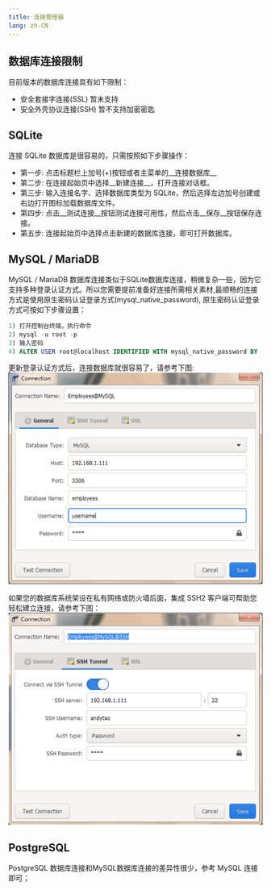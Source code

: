 ```yaml
---
title: 连接管理器
lang: zh-CN
---
```


## 数据库连接限制
目前版本的数据库连接具有如下限制：
- 安全套接字连接(SSL) 暂未支持
- 安全外壳协议连接(SSH) 暂不支持加密密匙

## SQLite
连接 SQLite 数据库是很容易的，只需按照如下步骤操作：
* 第一步: 点击标题栏上加号(+)按钮或者主菜单的__连接数据库__
* 第二步: 在连接起始页中选择__新建连接__，打开连接对话框。
* 第三步: 输入连接名字、选择数据库类型为 SQLite，然后选择左边加号创建或右边打开图标加载数据库文件。
* 第四步: 点击__测试连接__按钮测试连接可用性，然后点击__保存__按钮保存连接。
* 第五步: 连接起始页中选择点击新建的数据库连接，即可打开数据库。

## MySQL / MariaDB
MySQL / MariaDB 数据库连接类似于SQLite数据库连接，稍微复杂一些，因为它支持多种登录认证方式。所以您需要提前准备好连接所需相关素材,最顺畅的连接方式是使用原生密码认证登录方式(mysql_native_password), 原生密码认证登录方式可按如下步骤设置：
```sql
1) 打开控制台终端，执行命令
2) mysql -u root -p
3) 输入密码
4) ALTER USER root@localhost IDENTIFIED WITH mysql_native_password BY 'password';
```
更新登录认证方式后，连接数据库就很容易了，请参考下图:
![Make a MySQL connection](../../images/kangaroo-connection-mysql.png)

如果您的数据库系统架设在私有网络或防火墙后面，集成 SSH2 客户端可帮助您轻松建立连接，请参考下图：
![Make a MySQL connection with SSH](../../images/kangaroo-connection-ssh.png)


## PostgreSQL
PostgreSQL 数据库连接和MySQL数据库连接的差异性很少，参考 MySQL 连接即可；

<Vssue :issue-id="7" :title="$title" />
